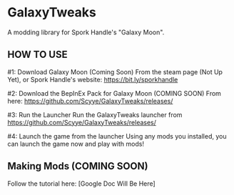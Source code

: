# GalaxyTweaks
A modding library for Spork Handle's "Galaxy Moon".

## HOW TO USE
#1: Download Galaxy Moon (Coming Soon) 
From the steam page (Not Up Yet), or Spork Handle's website: https://bit.ly/sporkhandle

#2: Download the BepInEx Pack for Galaxy Moon (COMING SOON)
From here: https://github.com/Scyye/GalaxyTweaks/releases/

#3: Run the Launcher
Run the GalaxyTweaks launcher from https://github.com/Scyye/GalaxyTweaks/releases/

#4: Launch the game from the launcher
Using any mods you installed, you can launch the game now and play with mods!




## Making Mods (COMING SOON)
Follow the tutorial here: [Google Doc Will Be Here]
